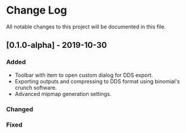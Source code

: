 
# Change Log
All notable changes to this project will be documented in this file.

 
## [0.1.0-alpha] - 2019-10-30
 
### Added
- Toolbar with item to open custom dialog for DDS export. 
- Exporting outputs and compressing to DDS format using binomial's crunch software.
- Advanced mipmap generation settings.
 
### Changed
 
### Fixed
 
